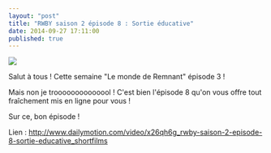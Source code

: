 ```yaml
---
layout: "post"
title: "RWBY saison 2 épisode 8 : Sortie éducative"
date: 2014-09-27 17:11:00
published: true
---
```

![](https://img3.wikia.nocookie.net/__cb20140925200436/rwby/images/thumb/2/24/Field_trip_thumb.jpg/250px-Field_trip_thumb.jpg)

Salut à tous ! Cette semaine "Le monde de Remnant" épisode 3 !

Mais non je troooooooooooool ! C'est bien l'épisode 8 qu'on vous offre tout fraîchement mis en ligne pour vous !

Sur ce, bon épisode !

Lien : <http://www.dailymotion.com/video/x26qh6g_rwby-saison-2-episode-8-sortie-educative_shortfilms>
